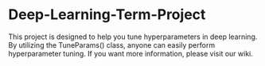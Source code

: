 # Deep-Learning-Term-Project

This project is designed to help you tune hyperparameters in deep learning.
By utilizing the TuneParams() class, anyone can easily perform hyperparameter tuning.
If you want more information, please visit our wiki.
